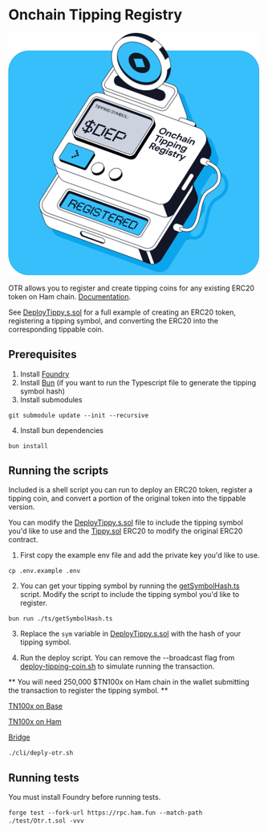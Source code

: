 # Onchain Tipping Registry

<img src="./otr.png" style="max-width: 500px">

OTR allows you to register and create tipping coins for any existing ERC20 token on Ham chain. <a href="https://docs.ham.fun">Documentation</a>.

See [DeployTippy.s.sol](./script/DeployTippy.s.sol) for a full example of creating an ERC20 token, registering a tipping symbol, and converting the ERC20 into the corresponding tippable coin.

## Prerequisites

1. Install [Foundry](https://book.getfoundry.sh/getting-started/installation)
2. Install [Bun](https://bun.sh/docs/installation) (if you want to run the Typescript file to generate the tipping symbol hash)
3. Install submodules

```
git submodule update --init --recursive
```

4. Install bun dependencies

```
bun install
```

## Running the scripts

Included is a shell script you can run to deploy an ERC20 token, register a tipping coin, and convert a portion of the original token into the tippable version.

You can modify the [DeployTippy.s.sol](./script/DeployTippy.s.sol) file to include the tipping symbol you'd like to use and the [Tippy.sol](./src/mock/Tippy.sol) ERC20 to modify the original ERC20 contract.

1. First copy the example env file and add the private key you'd like to use.

```
cp .env.example .env
```

2. You can get your tipping symbol by running the [getSymbolHash.ts](./ts/getSymbolHash.ts) script. Modify the script to include the tipping symbol you'd like to register.

```
bun run ./ts/getSymbolHash.ts
```

3. Replace the `sym` variable in [DeployTippy.s.sol](./script/DeployTippy.s.sol) with the hash of your tipping symbol.

4. Run the deploy script. You can remove the --broadcast flag from [deploy-tipping-coin.sh](./cli/deploy-tipping-coin.sh) to simulate running the transaction.

** You will need 250,000 $TN100x on Ham chain in the wallet submitting the transaction to register the tipping symbol. **

[TN100x on Base](https://basescan.org/address/0x5b5dee44552546ecea05edea01dcd7be7aa6144a)

[TN100x on Ham](https://explorer.ham.fun/token/0xE8DD44d0791B73afe9066C3A77721f42d0844bEB)

[Bridge](https://ham.fun/bridge)

```
./cli/deply-otr.sh
```

## Running tests

You must install Foundry before running tests.

```
forge test --fork-url https://rpc.ham.fun --match-path ./test/Otr.t.sol -vvv
```
